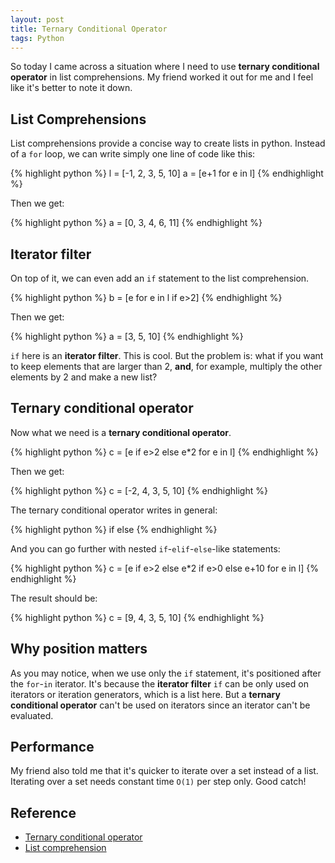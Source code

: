 ```yaml
---
layout: post
title: Ternary Conditional Operator
tags: Python
---
```


So today I came across a situation where I need to use **ternary conditional operator** in list comprehensions. My friend worked it out for me and I feel like it's better to note it down.

## List Comprehensions

List comprehensions provide a concise way to create lists in python. Instead of a `for`  loop, we can write simply one line of code like this:

{% highlight python %}
l = [-1, 2, 3, 5, 10]
a = [e+1 for e in l]
{% endhighlight %}

Then we get:

{% highlight python %}
a = [0, 3, 4, 6, 11]
{% endhighlight %}


## Iterator filter

On top of it, we can even add an `if` statement to the list comprehension. 

{% highlight python %}
b = [e for e in l if e>2]
{% endhighlight %}

Then we get:

{% highlight python %}
a = [3, 5, 10]
{% endhighlight %}

`if` here is an **iterator filter**. This is cool. But the problem is: what if you want to keep elements that are larger than 2, **and**, for example, multiply the other elements by 2 and make a new list?

## Ternary conditional operator

Now what we need is a **ternary conditional operator**.

{% highlight python %}
c = [e if e>2 else e*2 for e in l]
{% endhighlight %}

Then we get:

{% highlight python %}
c = [-2, 4, 3, 5, 10]
{% endhighlight %}

The ternary conditional operator writes in general:

{% highlight python %}
<expression1> if <condition> else <expression2>
{% endhighlight %}

And you can go further with nested `if`-`elif`-`else`-like statements:

{% highlight python %}
c = [e if e>2 else e*2 if e>0 else e+10 for e in l]
{% endhighlight %}

The result should be:

{% highlight python %}
c = [9, 4, 3, 5, 10]
{% endhighlight %}

## Why position matters

As you may notice, when we use only the `if` statement, it's positioned after the `for`-`in` iterator. It's because the **iterator filter** `if` can be only used on iterators or iteration generators, which is a list here. But a **ternary conditional operator** can't be used on iterators since an iterator can't be evaluated.

## Performance

My friend also told me that it's quicker to iterate over a set instead of a list. Iterating over a set needs constant time `O(1)` per step only. Good catch!

## Reference

- [Ternary conditional operator](http://www.pythoncentral.io/one-line-if-statement-in-python-ternary-conditional-operator/)
- [List comprehension](http://www.pythonforbeginners.com/basics/list-comprehensions-in-python)

